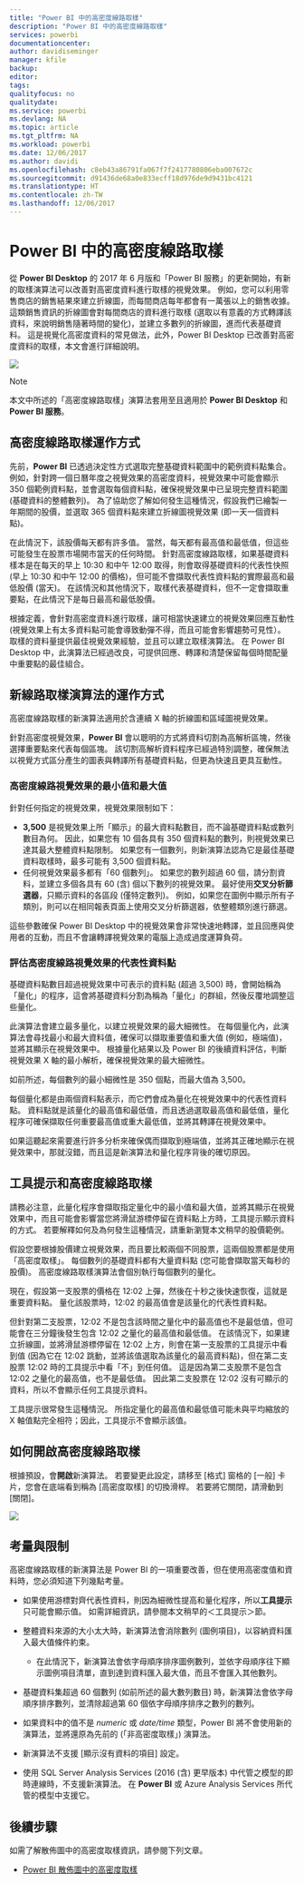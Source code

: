 ```yaml
---
title: "Power BI 中的高密度線路取樣"
description: "Power BI 中的高密度線路取樣"
services: powerbi
documentationcenter: 
author: davidiseminger
manager: kfile
backup: 
editor: 
tags: 
qualityfocus: no
qualitydate: 
ms.service: powerbi
ms.devlang: NA
ms.topic: article
ms.tgt_pltfrm: NA
ms.workload: powerbi
ms.date: 12/06/2017
ms.author: davidi
ms.openlocfilehash: c8eb43a86791fa067f7f2417780806eba007672c
ms.sourcegitcommit: d91436de68a0e833ecff18d976de9d9431bc4121
ms.translationtype: HT
ms.contentlocale: zh-TW
ms.lasthandoff: 12/06/2017
---
```

# <a name="high-density-line-sampling-in-power-bi"></a>Power BI 中的高密度線路取樣
從 **Power BI Desktop** 的 2017 年 6 月版和「Power BI 服務」的更新開始，有新的取樣演算法可以改善對高密度資料進行取樣的視覺效果。 例如，您可以利用零售商店的銷售結果來建立折線圖，而每間商店每年都會有一萬張以上的銷售收據。 這類銷售資訊的折線圖會對每間商店的資料進行取樣 (選取以有意義的方式轉譯該資料，來說明銷售隨著時間的變化)，並建立多數列的折線圖，進而代表基礎資料。 這是視覺化高密度資料的常見做法，此外，Power BI Desktop 已改善對高密度資料的取樣，本文會進行詳細說明。

![](media/desktop-high-density-sampling/high-density-sampling_01.png)

> [!NOTE]
> 本文中所述的「高密度線路取樣」演算法套用至且適用於 **Power BI Desktop** 和 **Power BI 服務**。
> 
> 

## <a name="how-high-density-line-sampling-works"></a>高密度線路取樣運作方式
先前，**Power BI** 已透過決定性方式選取完整基礎資料範圍中的範例資料點集合。 例如，針對跨一個日曆年度之視覺效果的高密度資料，視覺效果中可能會顯示 350 個範例資料點，並會選取每個資料點，確保視覺效果中已呈現完整資料範圍 (基礎資料的整體數列)。 為了協助您了解如何發生這種情況，假設我們已繪製一年期間的股價，並選取 365 個資料點來建立折線圖視覺效果 (即一天一個資料點)。

在此情況下，該股價每天都有許多值。 當然，每天都有最高值和最低值，但這些可能發生在股票市場開市當天的任何時間。 針對高密度線路取樣，如果基礎資料樣本是在每天的早上 10:30 和中午 12:00 取得，則會取得基礎資料的代表性快照 (早上 10:30 和中午 12:00 的價格)，但可能不會擷取代表性資料點的實際最高和最低股價 (當天)。 在該情況和其他情況下，取樣代表基礎資料，但不一定會擷取重要點，在此情況下是每日最高和最低股價。

根據定義，會針對高密度資料進行取樣，讓可相當快速建立的視覺效果回應互動性 (視覺效果上有太多資料點可能會導致動彈不得，而且可能會影響趨勢可見性）。 取樣的資料量提供最佳視覺效果經驗，並且可以建立取樣演算法。 在 Power BI Desktop 中，此演算法已經過改良，可提供回應、轉譯和清楚保留每個時間配量中重要點的最佳組合。

## <a name="how-the-new-line-sampling-algorithm-works"></a>新線路取樣演算法的運作方式
高密度線路取樣的新演算法適用於含連續 X 軸的折線圖和區域圖視覺效果。

針對高密度視覺效果，**Power BI** 會以聰明的方式將資料切割為高解析區塊，然後選擇重要點來代表每個區塊。 該切割高解析資料程序已經過特別調整，確保無法以視覺方式區分產生的圖表與轉譯所有基礎資料點，但更為快速且更具互動性。

### <a name="minimum-and-maximum-values-for-high-density-line-visuals"></a>高密度線路視覺效果的最小值和最大值
針對任何指定的視覺效果，視覺效果限制如下：

* **3,500** 是視覺效果上所「顯示」的最大資料點數目，而不論基礎資料點或數列數目為何。 因此，如果您有 10 個各具有 350 個資料點的數列，則視覺效果已達其最大整體資料點限制。 如果您有一個數列，則新演算法認為它是最佳基礎資料取樣時，最多可能有 3,500 個資料點。
* 任何視覺效果最多都有「60 個數列」。 如果您的數列超過 60 個，請分割資料，並建立多個各具有 60 (含) 個以下數列的視覺效果。 最好使用**交叉分析篩選器**，只顯示資料的各區段 (僅特定數列)。 例如，如果您在圖例中顯示所有子類別，則可以在相同報表頁面上使用交叉分析篩選器，依整體類別進行篩選。

這些參數確保 Power BI Desktop 中的視覺效果會非常快速地轉譯，並且回應與使用者的互動，而且不會讓轉譯視覺效果的電腦上造成過度運算負荷。

### <a name="evaluating-representative-data-points-for-high-density-line-visuals"></a>評估高密度線路視覺效果的代表性資料點
基礎資料點數目超過視覺效果中可表示的資料點 (超過 3,500) 時，會開始稱為「量化」的程序，這會將基礎資料分割為稱為「量化」的群組，然後反覆地調整這些量化。

此演算法會建立最多量化，以建立視覺效果的最大細微性。 在每個量化內，此演算法會尋找最小和最大資料值，確保可以擷取重要值和重大值 (例如，極端值)，並將其顯示在視覺效果中。 根據量化結果以及 Power BI 的後續資料評估，判斷視覺效果 X 軸的最小解析，確保視覺效果的最大細微性。

如前所述，每個數列的最小細微性是 350 個點，而最大值為 3,500。

每個量化都是由兩個資料點表示，而它們會成為量化在視覺效果中的代表性資料點。 資料點就是該量化的最高值和最低值，而且透過選取最高值和最低值，量化程序可確保擷取任何重要最高值或重大最低值，並將其轉譯在視覺效果中。

如果這聽起來需要進行許多分析來確保偶而擷取到極端值，並將其正確地顯示在視覺效果中，那就沒錯，而且這是新演算法和量化程序背後的確切原因。

## <a name="tooltips-and-high-density-line-sampling"></a>工具提示和高密度線路取樣
請務必注意，此量化程序會擷取指定量化中的最小值和最大值，並將其顯示在視覺效果中，而且可能會影響當您將滑鼠游標停留在資料點上方時，工具提示顯示資料的方式。 若要解釋如何及為何發生這種情況，請重新瀏覽本文稍早的股價範例。

假設您要根據股價建立視覺效果，而且要比較兩個不同股票，這兩個股票都是使用「高密度取樣」。 每個數列的基礎資料都有大量資料點 (您可能會擷取當天每秒的股價)。 高密度線路取樣演算法會個別執行每個數列的量化。

現在，假設第一支股票的價格在 12:02 上彈，然後在十秒之後快速恢復，這就是重要資料點。 量化該股票時，12:02 的最高值會是該量化的代表性資料點。

但針對第二支股票，12:02 不是包含該時間之量化中的最高值也不是最低值，但可能會在三分鐘後發生包含 12:02 之量化的最高值和最低值。 在該情況下，如果建立折線圖，並將滑鼠游標停留在 12:02 上方，則會在第一支股票的工具提示中看到值 (因為它在 12:02 跳動，並將該值選取為該量化的最高資料點)，但在第二支股票 12:02 時的工具提示中看「不」到任何值。 這是因為第二支股票不是包含 12:02 之量化的最高值，也不是最低值。 因此第二支股票在 12:02 沒有可顯示的資料，所以不會顯示任何工具提示資料。

工具提示很常發生這種情況。 所指定量化的最高值和最低值可能未與平均縮放的 X 軸值點完全相符；因此，工具提示不會顯示該值。  

## <a name="how-to-turn-on-high-density-line-sampling"></a>如何開啟高密度線路取樣
根據預設，會**開啟**新演算法。 若要變更此設定，請移至 [格式] 窗格的 [一般] 卡片，您會在底端看到稱為 [高密度取樣] 的切換滑桿。 若要將它關閉，請滑動到 [關閉]。

![](media/desktop-high-density-sampling/high-density-sampling_02.png)

## <a name="considerations-and-limitations"></a>考量與限制
高密度線路取樣的新演算法是 Power BI 的一項重要改善，但在使用高密度值和資料時，您必須知道下列幾點考量。

* 如果使用游標對齊代表性資料，則因為細微性提高和量化程序，所以**工具提示**只可能會顯示值。 如需詳細資訊，請參閱本文稍早的＜工具提示＞節。
* 整體資料來源的大小太大時，新演算法會消除數列 (圖例項目)，以容納資料匯入最大值條件約束。
  
  * 在此情況下，新演算法會依字母順序排序圖例數列，並依字母順序往下顯示圖例項目清單，直到達到資料匯入最大值，而且不會匯入其他數列。
* 基礎資料集超過 60 個數列 (如前所述的最大數列數目) 時，新演算法會依字母順序排序數列，並清除超過第 60 個依字母順序排序之數列的數列。
* 如果資料中的值不是 *numeric* 或 *date/time* 類型，Power BI 將不會使用新的演算法，並將還原為先前的 (「非高密度取樣」) 演算法。
* 新演算法不支援 [顯示沒有資料的項目] 設定。
* 使用 SQL Server Analysis Services (2016 (含) 更早版本) 中代管之模型的即時連線時，不支援新演算法。 在 **Power BI** 或 Azure Analysis Services 所代管的模型中支援它。

## <a name="next-steps"></a>後續步驟
如需了解散佈圖中的高密度取樣資訊，請參閱下列文章。

* [Power BI 散佈圖中的高密度取樣](desktop-high-density-scatter-charts.md)

